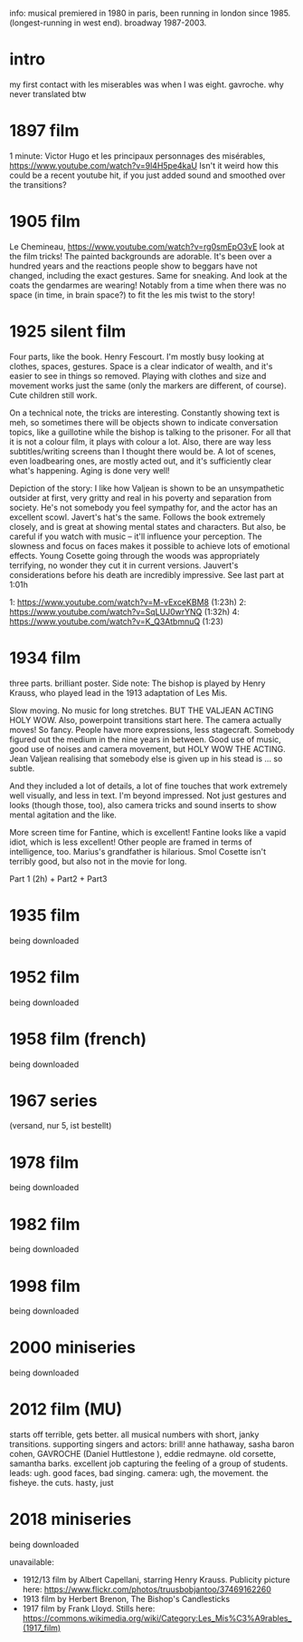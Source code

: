 info:
musical premiered in 1980 in paris, been running in london since 1985. (longest-running in west end). broadway
1987-2003.


intro
=====

my first contact with les miserables was when I was eight. gavroche.
why never translated btw

1897 film
=========
1 minute: Victor Hugo et les principaux personnages des misérables, https://www.youtube.com/watch?v=9l4H5pe4kaU
Isn't it weird how this could be a recent youtube hit, if you just added sound and smoothed over the transitions?

1905 film
=========
Le Chemineau, https://www.youtube.com/watch?v=rg0smEpO3vE
look at the film tricks! The painted backgrounds are adorable. It's been over a hundred years and the reactions people
show to beggars have not changed, including the exact gestures. Same for sneaking. And look at the coats the gendarmes
are wearing!
Notably from a time when there was no space (in time, in brain space?) to fit the les mis twist to the story!

1925 silent film
================
Four parts, like the book. Henry Fescourt. I'm mostly busy looking at clothes, spaces, gestures. Space is a clear
indicator of wealth, and it's easier to see in things so removed. Playing with clothes and size and movement works just
the same (only the markers are different, of course). Cute children still work.

On a technical note, the tricks are interesting. Constantly showing text is meh, so sometimes there will be objects
shown to indicate conversation topics, like a guillotine while the bishop is talking to the prisoner. For all that it is
not a colour film, it plays with colour a lot. Also, there are way less subtitles/writing screens than I thought there
would be. A lot of scenes, even loadbearing ones, are mostly acted out, and it's sufficiently clear what's happening.
Aging is done very well!

Depiction of the story: I like how Valjean is shown to be an unsympathetic outsider at first, very gritty and real in
his poverty and separation from society. He's not somebody you feel sympathy for, and the actor has an excellent scowl.
Javert's hat's the same. Follows the book extremely closely, and is great at showing mental states and characters.
But also, be careful if you watch with music – it'll influence your perception.
The slowness and focus on faces makes it possible to achieve lots of emotional effects. Young Cosette going through the
woods was appropriately terrifying, no wonder they cut it in current versions.
Jauvert's considerations before his death are incredibly impressive. See last part at 1:01h

1: https://www.youtube.com/watch?v=M-vExceKBM8 (1:23h)
2: https://www.youtube.com/watch?v=SqLUJ0wrYNQ (1:32h)
4: https://www.youtube.com/watch?v=K_Q3AtbmnuQ (1:23)

1934 film
=========

three parts. brilliant poster. Side note: The bishop is played by Henry Krauss, who played lead in the 1913 adaptation
of Les Mis.

Slow moving. No music for long stretches. BUT THE VALJEAN ACTING HOLY WOW. Also, powerpoint transitions start here.
The camera actually moves! So fancy. People have more expressions, less stagecraft. Somebody figured out the medium in
the nine years in between. Good use of music, good use of noises and camera movement, but HOLY WOW THE ACTING. Jean
Valjean realising that somebody else is given up in his stead is … so subtle.

And they included a lot of details, a lot of fine touches that work extremely well visually, and less in text. I'm
beyond impressed. Not just gestures and looks (though those, too), also camera tricks and sound inserts to show mental
agitation and the like.

More screen time for Fantine, which is excellent! Fantine looks like a vapid idiot, which is less excellent! Other
people are framed in terms of intelligence, too. Marius's grandfather is hilarious. Smol Cosette isn't terribly good,
but also not in the movie for long.

Part 1 (2h) + Part2 + Part3

1935 film
=========
being downloaded

1952 film
=========
being downloaded

1958 film (french)
==================
being downloaded

1967 series
===========
(versand, nur 5, ist bestellt)

1978 film
=========
being downloaded

1982 film
=========
being downloaded

1998 film
=========
being downloaded

2000 miniseries
===============
being downloaded

2012 film (MU)
==============

starts off terrible, gets better. all musical numbers with short, janky transitions.
supporting singers and actors: brill! anne hathaway, sasha baron cohen, GAVROCHE (Daniel Huttlestone ), eddie redmayne.
old corsette, samantha barks.
excellent job capturing the feeling of a group of students.
leads: ugh. good faces, bad singing.
camera: ugh, the movement. the fisheye. the cuts.
hasty, just 

2018 miniseries
===============
being downloaded

unavailable:
- 1912/13 film by Albert Capellani, starring Henry Krauss. Publicity picture here: https://www.flickr.com/photos/truusbobjantoo/37469162260
- 1913 film by Herbert Brenon, The Bishop's Candlesticks
- 1917 film by Frank Lloyd. Stills here: https://commons.wikimedia.org/wiki/Category:Les_Mis%C3%A9rables_(1917_film)
